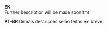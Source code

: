 **EN**  
Further Description will be made soon(tm)

**PT-BR**
Demais descrições serão feitas em breve.